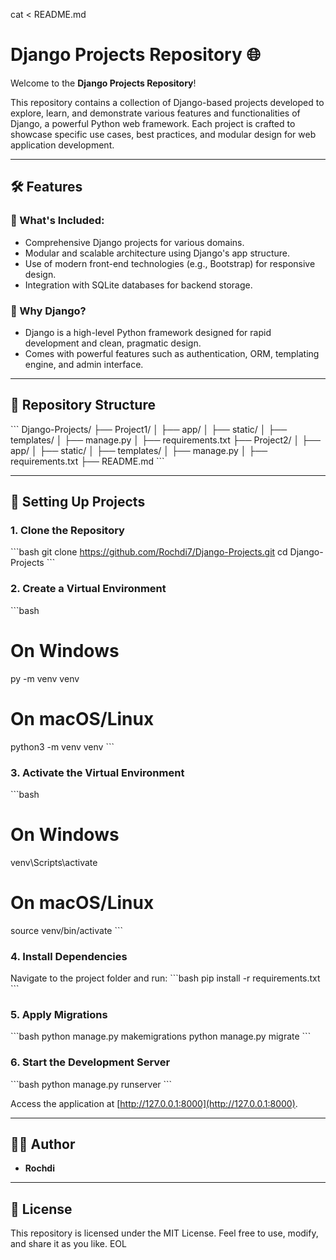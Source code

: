 cat <<EOL > README.md
# Django Projects Repository 🌐

Welcome to the **Django Projects Repository**!

This repository contains a collection of Django-based projects developed to explore, learn, and demonstrate various features and functionalities of Django, a powerful Python web framework. Each project is crafted to showcase specific use cases, best practices, and modular design for web application development.

---

## 🛠️ Features

### 🔖 What's Included:
- Comprehensive Django projects for various domains.
- Modular and scalable architecture using Django's app structure.
- Use of modern front-end technologies (e.g., Bootstrap) for responsive design.
- Integration with SQLite databases for backend storage.

### 🌟 Why Django?
- Django is a high-level Python framework designed for rapid development and clean, pragmatic design.
- Comes with powerful features such as authentication, ORM, templating engine, and admin interface.

---

## 📂 Repository Structure

\`\`\`
Django-Projects/
├── Project1/
│   ├── app/
│   ├── static/
│   ├── templates/
│   ├── manage.py
│   ├── requirements.txt
├── Project2/
│   ├── app/
│   ├── static/
│   ├── templates/
│   ├── manage.py
│   ├── requirements.txt
├── README.md
\`\`\`

---

## 🚀 Setting Up Projects

### 1. Clone the Repository
\`\`\`bash
git clone https://github.com/Rochdi7/Django-Projects.git
cd Django-Projects
\`\`\`

### 2. Create a Virtual Environment
\`\`\`bash
# On Windows
py -m venv venv

# On macOS/Linux
python3 -m venv venv
\`\`\`

### 3. Activate the Virtual Environment
\`\`\`bash
# On Windows
venv\\Scripts\\activate

# On macOS/Linux
source venv/bin/activate
\`\`\`

### 4. Install Dependencies
Navigate to the project folder and run:
\`\`\`bash
pip install -r requirements.txt
\`\`\`

### 5. Apply Migrations
\`\`\`bash
python manage.py makemigrations
python manage.py migrate
\`\`\`

### 6. Start the Development Server
\`\`\`bash
python manage.py runserver
\`\`\`

Access the application at [http://127.0.0.1:8000](http://127.0.0.1:8000).

---

## 🧑‍💻 Author

- **Rochdi**

---

## 📜 License

This repository is licensed under the MIT License. Feel free to use, modify, and share it as you like.
EOL
